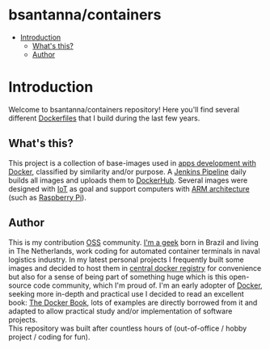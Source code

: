 # bsantanna/containers

- [Introduction](#introduction)
  - [What's this?](#what's-this?)
  - [Author](#author)


# Introduction

Welcome to bsantanna/containers repository!
Here you'll find several different [Dockerfiles](https://docs.docker.com/engine/reference/builder/) that I build during the last few years.

## What's this?

This project is a collection of base-images used in [apps development with Docker](https://docs.docker.com/develop/), classified by similarity and/or purpose.
A [Jenkins Pipeline](https://jenkins.io/doc/book/pipeline/) daily builds all images and uploads them to [DockerHub](https://hub.docker.com/u/bsantanna/).
Several images were designed with [IoT](https://en.wikipedia.org/wiki/Internet_of_things) as goal and support computers with [ARM architecture](https://en.wikipedia.org/wiki/ARM_architecture) (such as [Raspberry Pi](https://en.wikipedia.org/wiki/Raspberry_Pi)).

## Author

This is my contribution [OSS](https://en.wikipedia.org/wiki/Open-source_software) community.
[I'm a geek](http://linkedin.com/in/brnsantanna/) born in Brazil and living in The Netherlands, work coding for automated container terminals in naval logistics industry.
In my latest personal projects I frequently built some images and decided to host them in [central docker registry](https://hub.docker.com/u/bsantanna/) for convenience but also for a sense of being part of something huge which is this open-source code community, which I'm proud of.
I'm an early adopter of [Docker](https://www.docker.com), seeking more in-depth and practical use I decided to read an excellent book: [The Docker Book](https://dockerbook.com), lots of examples are directly borrowed from it and adapted to allow practical study and/or implementation of software projects.  
This repository was built after countless hours of (out-of-office / hobby project / coding for fun).

 